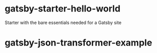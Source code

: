 # gatsby-starter-hello-world
Starter with the bare essentials needed for a Gatsby site
# gatsby-json-transformer-example

